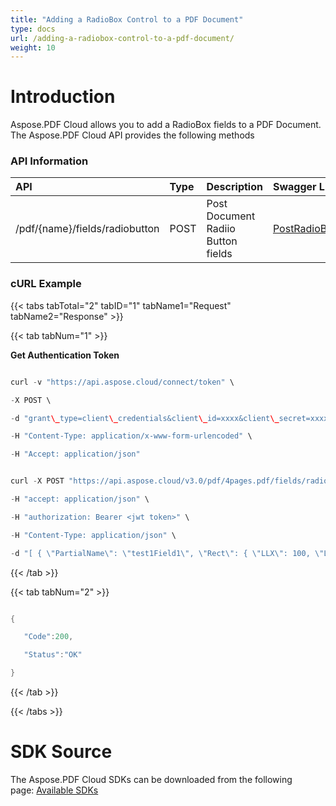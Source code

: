 ```yaml
---
title: "Adding a RadioBox Control to a PDF Document"
type: docs
url: /adding-a-radiobox-control-to-a-pdf-document/
weight: 10
---
```


# **Introduction**
Aspose.PDF Cloud allows you to add a RadioBox fields to a PDF Document. The Aspose.PDF Cloud API provides the following methods
### **API Information**

|**API**|**Type**|**Description**|**Swagger Link**|
| :- | :- | :- | :- |
|/pdf/{name}/fields/radiobutton|POST|Post Document Radiio Button fields|[PostRadioButtonFields](https://apireference.aspose.cloud/pdf/#/Fields/PostRadioButtonFields)|
### **cURL Example**
{{< tabs tabTotal="2" tabID="1" tabName1="Request" tabName2="Response" >}}

{{< tab tabNum="1" >}}

**Get Authentication Token**

```java

curl -v "https://api.aspose.cloud/connect/token" \

-X POST \

-d "grant\_type=client\_credentials&client\_id=xxxx&client\_secret=xxxx" \

-H "Content-Type: application/x-www-form-urlencoded" \

-H "Accept: application/json"

```

```java

curl -X POST "https://api.aspose.cloud/v3.0/pdf/4pages.pdf/fields/radiobutton" \

-H "accept: application/json" \

-H "authorization: Bearer <jwt token>" \

-H "Content-Type: application/json" \

-d "[ { \"PartialName\": \"test1Field1\", \"Rect\": { \"LLX\": 100, \"LLY\": 100, \"URX\": 160, \"URY\": 140 }, \"PageIndex\": 1, \"IsGroup\": false, \"Color\": { \"A\": 255, \"R\": 255, \"G\": 0, \"B\": 0 }, \"Margin\": { \"Left\": 0, \"Right\": 0, \"Top\": 0, \"Bottom\": 0 }, \"Highlighting\": \"None\", \"HorizontalAlignment\": \"None\", \"VerticalAlignment\": \"None\", \"RadioButtonOptionsField\": [ { \"Rect\": { \"LLX\": 100, \"LLY\": 130, \"URX\": 160, \"URY\": 140 }, \"PageIndex\": 1, \"IsGroup\": false, \"Highlighting\": \"None\", \"HorizontalAlignment\": \"None\", \"VerticalAlignment\": \"None\", \"OptionName\": \"1\", \"Style\": \"Square\" }, { \"Rect\": { \"LLX\": 150, \"LLY\": 120, \"URX\": 160, \"URY\": 130 }, \"PageIndex\": 1, \"IsGroup\": false, \"Highlighting\": \"None\", \"HorizontalAlignment\": \"None\", \"VerticalAlignment\": \"None\", \"OptionName\": \"2\", \"Style\": \"Circle\" } ], \"Style\": \"Cross\", \"Selected\": 1 }]"

```

{{< /tab >}}

{{< tab tabNum="2" >}}

```java

{

   "Code":200,

   "Status":"OK"

}

```

{{< /tab >}}

{{< /tabs >}}
# **SDK Source**
The Aspose.PDF Cloud SDKs can be downloaded from the following page: [Available SDKs](/available-sdks/)
